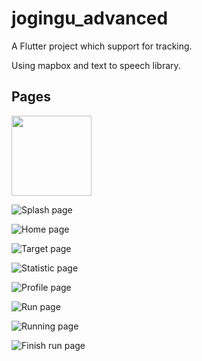 # jogingu_advanced

A Flutter project which support for tracking. 

Using mapbox and text to speech library.

## Pages

<img src="./description/images/splash.png" width="128"/>

![Splash page](./description/images/splash.png)

![Home page](./description/images/home.png)

![Target page](./description/images/target.png)

![Statistic page](./description/images/home.png)

![Profile page](./description/images/profile.png)

![Run page](./description/images/run.png)

![Running page](./description/images/running.png)

![Finish run page](./description/images/finish_run.png)


